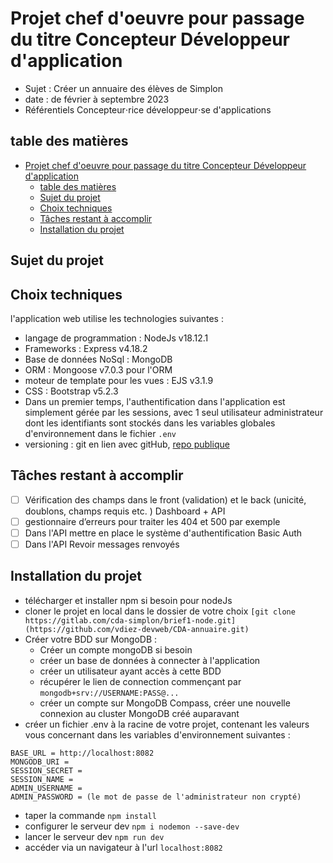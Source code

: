 # Projet chef d'oeuvre pour passage du titre Concepteur Développeur d'application

- Sujet : Créer un annuaire des élèves de Simplon
- date : de février à septembre 2023
- Référentiels  Concepteur⋅rice développeur⋅se d'applications

## table des matières

- [Projet chef d'oeuvre pour passage du titre Concepteur Développeur d'application](#projet-chef-doeuvre-pour-passage-du-titre-concepteur-développeur-dapplication)
  - [table des matières](#table-des-matières)
  - [Sujet du projet](#sujet-du-projet)
  - [Choix techniques](#choix-techniques)
  - [Tâches restant à accomplir](#tâches-restant-à-accomplir)
  - [Installation du projet](#installation-du-projet)

## Sujet du projet

## Choix techniques

l'application web utilise les technologies suivantes :

- langage de programmation : NodeJs v18.12.1
- Frameworks : Express v4.18.2
- Base de données NoSql : MongoDB
- ORM : Mongoose v7.0.3 pour l'ORM
- moteur de template pour les vues : EJS v3.1.9
- CSS : Bootstrap v5.2.3
- Dans un premier temps, l'authentification dans l'application est simplement gérée par les sessions, avec 1 seul utilisateur administrateur dont les identifiants sont stockés dans les variables globales d'environnement dans le fichier `.env`
- versioning : git en lien avec gitHub, [repo publique](https://github.com/vdiez-devweb/CDA-annuaire.git)

## Tâches restant à accomplir

- [ ] Vérification des champs dans le front (validation) et le back (unicité, doublons, champs requis etc. ) Dashboard + API
- [ ] gestionnaire d’erreurs pour traiter les 404 et 500 par exemple
- [ ] Dans l'API mettre en place le système d'authentification Basic Auth
- [ ] Dans l'API Revoir messages renvoyés

## Installation du projet

- télécharger et installer npm si besoin pour nodeJs
- cloner le projet en local dans le dossier de votre choix `[git clone https://gitlab.com/cda-simplon/brief1-node.git](https://github.com/vdiez-devweb/CDA-annuaire.git)`
- Créer votre BDD sur MongoDB :
  - Créer un compte mongoDB si besoin
  - créer un base de données à connecter à l'application
  - créer un utilisateur ayant accès à cette BDD
  - récupérer le lien de connection commençant par `mongodb+srv://USERNAME:PASS@...`
  - créer un compte sur MongoDB Compass, créer une nouvelle connexion au cluster MongoDB créé auparavant
- créer un fichier .env à la racine de votre projet, contenant les valeurs vous concernant dans les variables d'environnement suivantes :
  
```text
BASE_URL = http://localhost:8082
MONGODB_URI = 
SESSION_SECRET = 
SESSION_NAME =
ADMIN_USERNAME =
ADMIN_PASSWORD = (le mot de passe de l'administrateur non crypté)
```

- taper la commande `npm install`
- configurer le serveur dev `npm i nodemon --save-dev`
- lancer le serveur dev `npm run dev`
- accéder via un navigateur à l'url `localhost:8082`

<!-- TODO vérifier que la procédure est complète -->
